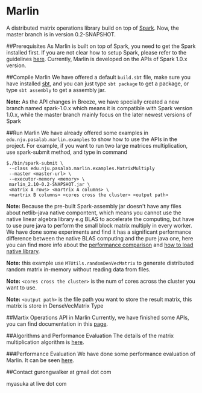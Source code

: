 Marlin
============

A distributed matrix operations library build on top of [Spark](http://spark.apache.org/). Now, the master branch is in version 0.2-SNAPSHOT.  

##Prerequisites
As Marlin is built on top of Spark, you need to get the Spark installed first.  If you are not clear how to setup Spark, please refer to the guidelines [here](http://spark.apache.org/docs/latest/). Currently, Marlin is developed on the APIs of Spark 1.0.x version.

##Compile Marlin
We have offered a default `build.sbt` file, make sure you have installed [sbt](http://www.scala-sbt.org/), and you can just type `sbt package`	to get a package, or type `sbt assembly` to get a assembly jar. 

**Note:** As the API changes in Breeze, we have specially created a new branch named spark-1.0.x which means it is compatible with Spark version 1.0.x, while the master branch mainly focus on the later newest versions of Spark

##Run Marlin
We have already offered some examples in `edu.nju.pasalab.marlin.examples` to show how to use the APIs in the project. For example, if you want to run two large matrices multiplication, use spark-submit method, and type in command
 
	$./bin/spark-submit \
	 --class edu.nju.pasalab.marlin.examples.MatrixMultiply
	 --master <master-url> \
	 --executor-memory <memory> \
	 marlin_2.10-0.2-SNAPSHOT.jar \
	 <matrix A rows> <martrix A columns> \
	 <martrix B columns> <cores cross the cluster> <output path>

**Note:** Because the pre-built Spark-assembly jar doesn't have any files about netlib-java native compontent, which means you cannot use the native linear algebra library e.g BLAS to accelerate the computing, but have to use pure java to perform the small block matrix multiply in every worker. We have done some experiments and find it has a significant performance difference between the native BLAS computing and the pure java one, here you can find more info about the [performance comparison](https://github.com/PasaLab/marlin/wiki/Performance-comparison-on-matrices-multiply) and [how to load native library](https://github.com/PasaLab/marlin/wiki/How-to-load-native-linear-algebra-library).

**Note:** this example use `MTUtils.randomDenVecMatrix` to generate distributed random matrix in-memory without reading data from files.

**Note:** `<cores cross the cluster>` is the num of cores across the cluster you want to use. 

**Note:** `<output path>` is the file path you want to store the result matrix, this matrix is store in DenseVecMatrix Type 

##Martix Operations API in Marlin
Currently, we have finished some APIs, you can find documentation in this [page](https://github.com/PasaLab/marlin/wiki/Linear-Algebra-Cheat-Sheet).


##Algorithms and Performance Evaluation
The details of the matrix multiplication algorithm is [here](https://github.com/PasaLab/marlin/wiki/Matrix-multiply-algorithm).

###Performance Evaluation
We have done some performance evaluation of Marlin. It can be seen [here](https://github.com/PasaLab/marlin/wiki/Performance-comparison-on-matrices-multiply).

##Contact
gurongwalker at gmail dot com

myasuka at live dot com
